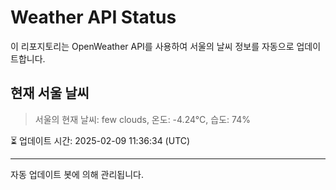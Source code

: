 
# Weather API Status

이 리포지토리는 OpenWeather API를 사용하여 서울의 날씨 정보를 자동으로 업데이트합니다.

## 현재 서울 날씨
> 서울의 현재 날씨: few clouds, 온도: -4.24°C, 습도: 74%

⏳ 업데이트 시간: 2025-02-09 11:36:34 (UTC)

---
자동 업데이트 봇에 의해 관리됩니다.
